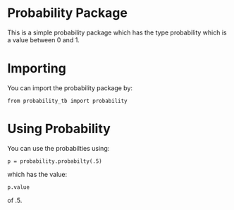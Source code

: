 # Probability Package

This is a simple probability package which has the type probability which is a value between 0 and 1. 

# Importing

You can import the probability package by:
``` 
from probability_tb import probability
```

# Using Probability

You can use the probabilties using:
```
p = probability.probabilty(.5)
```
which has the value:
```
p.value
```
of .5.
